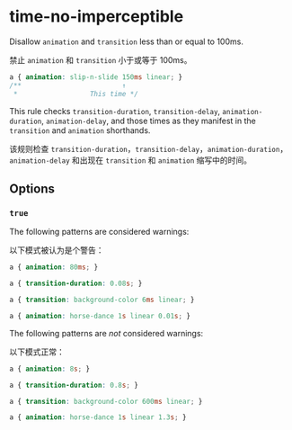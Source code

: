 # time-no-imperceptible

Disallow `animation` and `transition` less than or equal to 100ms.

禁止 `animation` 和 `transition` 小于或等于 100ms。

```css
a { animation: slip-n-slide 150ms linear; }
/**                         ↑
 *                  This time */
```

This rule checks `transition-duration`, `transition-delay`, `animation-duration`, `animation-delay`, and those times as they manifest in the `transition` and `animation` shorthands.

该规则检查 `transition-duration`，`transition-delay`，`animation-duration`，`animation-delay` 和出现在 `transition` 和 `animation` 缩写中的时间。

## Options

### `true`

The following patterns are considered warnings:

以下模式被认为是个警告：

```css
a { animation: 80ms; }
```

```css
a { transition-duration: 0.08s; }
```

```css
a { transition: background-color 6ms linear; }
```

```css
a { animation: horse-dance 1s linear 0.01s; }
```

The following patterns are *not* considered warnings:

以下模式正常：

```css
a { animation: 8s; }
```

```css
a { transition-duration: 0.8s; }
```

```css
a { transition: background-color 600ms linear; }
```

```css
a { animation: horse-dance 1s linear 1.3s; }
```
